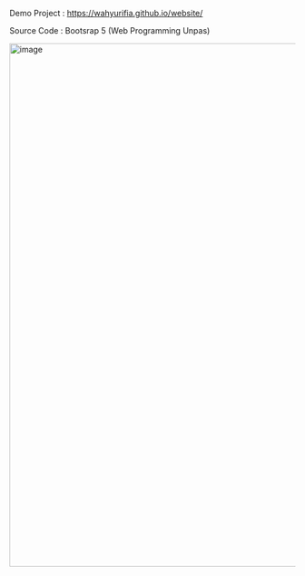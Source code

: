 Demo Project :
https://wahyurifia.github.io/website/

Source Code :
Bootsrap 5 (Web Programming Unpas)


<img width="923" alt="image" src="https://github.com/wahyurifia/website/assets/128810262/dde4c284-3ae1-4604-a70b-290d6ab961c0">
